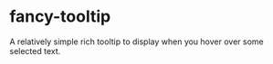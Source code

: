 # fancy-tooltip
A relatively simple rich tooltip to display when you hover over some selected text.
